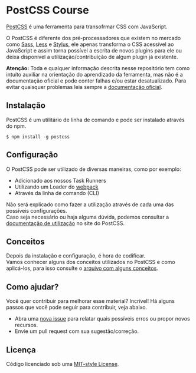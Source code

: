 ﻿# PostCSS Course

[PostCSS](http://postcss.org/) é uma ferramenta para transofrmar CSS com JavaScript.

O PostCSS é diferente dos pré-processadores que existem no mercado como [Sass](http://sass-lang.com/), [Less](http://lesscss.org/) e [Stylus](http://stylus-lang.com/), ele apenas transforma o CSS acessível ao JavaScript e assim torna possível a escrita de novos plugins para ele ou deixa disponível a utilização/contribuição de algum plugin já existente.

**Atenção:** Toda e qualquer informação descrita nesse repositório tem como intuíto auxiliar na orientação do aprendizado da ferramenta, mas não é a documentação oficial e pode conter falhas e/ou estar desatualizado. Para evitar quaisquer problemas leia sempre a [documentação oficial](https://github.com/postcss/postcss/tree/master/docs).

## Instalação
PostCSS é um utilitário de linha de comando e pode ser instalado através do npm.

```shell
$ npm install -g postcss
```

## Configuração
O PostCSS pode ser utilizado de diversas maneiras, como por exemplo:
- Adicionado aos nossos Task Runners
- Utilizando um Loader do [webpack](https://webpack.github.io/)
- Através da linha de comando (CLI)

Não será explicado como fazer a utilização através de cada uma das possíveis configurações.  
Caso seja necessário ou haja alguma dúvida, podemos consultar a [documentação de utilização](https://github.com/postcss/postcss#usage) no site do PostCSS.


## Conceitos
Depois da instalação e configuração, é hora de codificar.  
Vamos conhecer alguns dos conceitos utilizados no PostCSS e como aplicá-los, para isso consulte o [arquivo com alguns conceitos](examples/basics.md).

## Como ajudar?
Você quer contribuir para melhorar esse material? Incrível! Há alguns passos que você pode seguir para contribuir, veja abaixo.

* Abra uma [nova issue](https://github.com/ftonato/postcss-course/issues/new) para relatar quais possíveis erros ou propor novos recursos.
* Envie um pull request com sua sugestão/correção.

## Licença
Código licenciado sob uma [MIT-style License](LICENSE.md).
